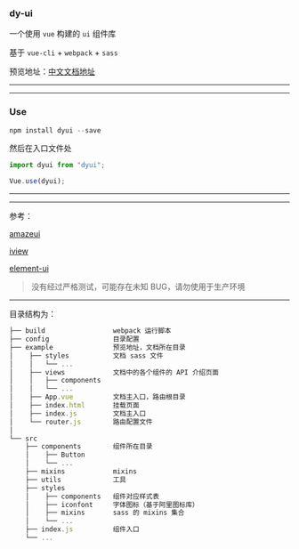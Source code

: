 ### dy-ui

一个使用 `vue` 构建的 `ui` 组件库

基于 `vue-cli` + `webpack` + `sass`

预览地址：[中文文档地址](https://hanekaoru.github.io)

----

----

### Use

```js
npm install dyui --save
```

然后在入口文件处

```js
import dyui from "dyui";

Vue.use(dyui);
```


----

----


参考：

[amazeui](https://github.com/amazeui/amazeui)

[iview](https://github.com/iview/iview)

[element-ui](https://github.com/ElemeFE/element)

> 没有经过严格测试，可能存在未知 BUG，请勿使用于生产环境

----

目录结构为：

```js
├── build                 webpack 运行脚本
├── config                目录配置
├── example               预览地址，文档所在目录
│    ├── styles           文档 sass 文件
│    │   └── ...   
│    ├── views            文档中的各个组件的 API 介绍页面
│    │   ├── components
│    │   └── ...
│    ├── App.vue          文档主入口，路由根目录
│    ├── index.html       挂载页面
│    ├── index.js         文档主入口
│    └── router.js        路由配置文件
│
└── src              
    ├── components        组件所在目录
    │    ├── Button
    │    └── ...
    ├── mixins            mixins
    ├── utils             工具
    ├── styles            
    │    ├── components   组件对应样式表
    │    ├── iconfont     字体图标（基于阿里图标库）
    │    ├── mixins       sass 的 mixins 集合
    │    └── ...
    ├── index.js          组件入口
    └── ...
```